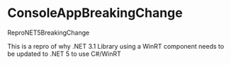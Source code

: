 # ConsoleAppBreakingChange
ReproNET5BreakingChange

This is a repro of why .NET 3.1 Library using a WinRT component needs to be updated to .NET 5 to use C#/WinRT
